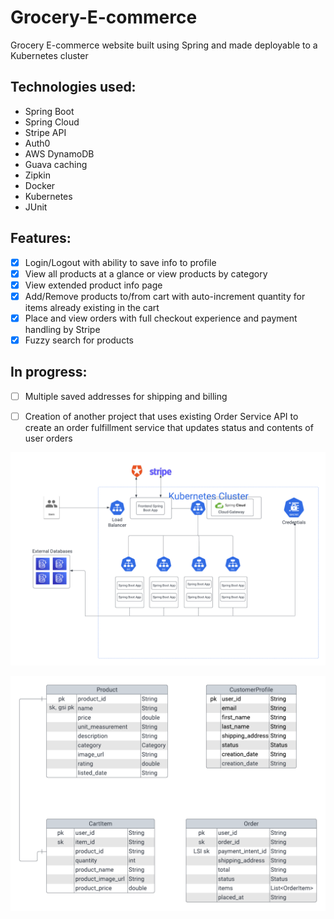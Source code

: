 # Grocery-E-commerce
Grocery E-commerce website built using Spring and made deployable to a Kubernetes cluster

## Technologies used:
- Spring Boot
- Spring Cloud
- Stripe API
- Auth0
- AWS DynamoDB
- Guava caching
- Zipkin
- Docker
- Kubernetes
- JUnit

## Features:
- [x] Login/Logout with ability to save info to profile
- [x] View all products at a glance or view products by category
- [x] View extended product info page
- [x] Add/Remove products to/from cart with auto-increment quantity for items already existing in the cart
- [x] Place and view orders with full checkout experience and payment handling by Stripe
- [x] Fuzzy search for products
## In progress:
- [ ] Multiple saved addresses for shipping and billing
- [ ] Creation of another project that uses existing Order Service API to create an order fulfillment service that updates status and contents of user orders


![Architecture diagram](design_diagrams/architecture_diagram.png)

![Database ER diagram](design_diagrams/database_ER_diagram.png)
